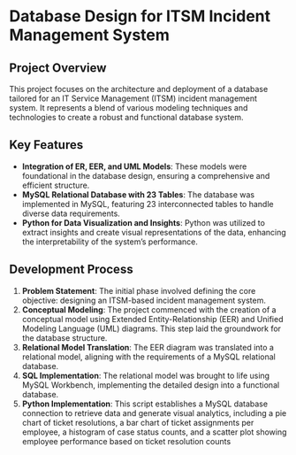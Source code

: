 # Database Design for ITSM Incident Management System

## Project Overview
This project focuses on the architecture and deployment of a database tailored for an IT Service Management (ITSM) incident management system. It represents a blend of various modeling techniques and technologies to create a robust and functional database system.

## Key Features
- **Integration of ER, EER, and UML Models**: These models were foundational in the database design, ensuring a comprehensive and efficient structure.
- **MySQL Relational Database with 23 Tables**: The database was implemented in MySQL, featuring 23 interconnected tables to handle diverse data requirements.
- **Python for Data Visualization and Insights**: Python was utilized to extract insights and create visual representations of the data, enhancing the interpretability of the system’s performance.

## Development Process
1. **Problem Statement**: The initial phase involved defining the core objective: designing an ITSM-based incident management system.
2. **Conceptual Modeling**: The project commenced with the creation of a conceptual model using Extended Entity-Relationship (EER) and Unified Modeling Language (UML) diagrams. This step laid the groundwork for the database structure.
3. **Relational Model Translation**: The EER diagram was translated into a relational model, aligning with the requirements of a MySQL relational database.
4. **SQL Implementation**: The relational model was brought to life using MySQL Workbench, implementing the detailed design into a functional database.
5. **Python Implementation**: This script establishes a MySQL database connection to retrieve data and generate visual analytics, including a pie chart of ticket resolutions, a bar chart of ticket assignments per employee, a histogram of case status counts, and a scatter plot showing employee performance based on ticket resolution counts

